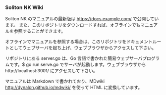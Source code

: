### Soliton NK Wiki
Soliton NK のマニュアルの最新版は https://docs.example.com/ で公開しています。
また、このリポジトリをダウンロードすれば、オフラインでもマニュアルを参照することができます。

オフラインでマニュアルを参照する場合は、このリポジトリをドキュメントルートとしてウェブサーバを起ち上げ、ウェブブラウザからアクセスして下さい。

リポジトリにある server.go は、Go 言語で書かれた簡易ウェブサーバプログラムです。$ go run serve.go でサーバが起動します。ウェブブラウザから http://localhost:3001/ にアクセスして下さい。

マニュアルは Markdown で書かれており、MDwiki http://dynalon.github.io/mdwiki/ を使って HTML に変換しています。
